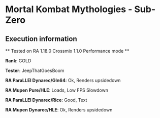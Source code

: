 # Mortal Kombat Mythologies - Sub-Zero 

## Execution information

** Tested on RA 1.18.0 Crossmix 1.1.0 Performance mode **

**Rank**: GOLD

**Tester**: JeepThatGoesBoom


**RA ParaLLEl Dynarec/Gln64**: Ok, Renders upsidedown

**RA Mupen Pure/HLE**: Loads, Low FPS Slowdown

**RA ParaLLEl Dynarec/Rice**: Good, Text

**RA Mupen Dynarec/HLE**: Ok, Renders upsidedown